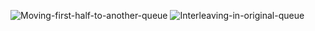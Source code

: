 ![Moving-first-half-to-another-queue](https://user-images.githubusercontent.com/71781982/184674652-820ed0f4-44ea-48a8-85c4-bfcf1b707615.gif)
![Interleaving-in-original-queue](https://user-images.githubusercontent.com/71781982/184674687-266aba20-2cb3-478a-b434-ee9f5cde3a07.gif)
